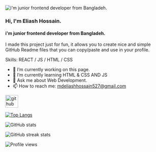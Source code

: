![i'm junior frontend developer from Bangladeh.](https://res.cloudinary.com/practicaldev/image/fetch/s--bLta6W8J--/c_imagga_scale,f_auto,fl_progressive,h_420,q_auto,w_1000/https://dev-to-uploads.s3.amazonaws.com/i/aohjuabx6sccnsrgkmco.jpg)
### Hi, I'm Eliash Hossain.
#### i'm junior frontend developer from Bangladeh.


I made this project just for fun, it allows you to create nice and simple GitHub Readme files that you can copy/paste and use in your profile.

Skills:  REACT / JS / HTML / CSS

- 🔭 I’m currently working on this page. 
- 🌱 I’m currently learning HTML & CSS AND JS 
- 💬 Ask me about Web Development. 
- 📫 How to reach me: mdeliashhossain527@gmail.com 


[<img src='https://cdn.jsdelivr.net/npm/simple-icons@3.0.1/icons/github.svg' alt='github' height='40'>](https://github.com/eliashhossain)  

[![Top Langs](https://github-readme-stats.vercel.app/api/top-langs/?username=eliashhossain)](https://github.com/anuraghazra/github-readme-stats)

![GitHub stats](https://github-readme-stats.vercel.app/api?username=eliashhossain&show_icons=true)  

![GitHub streak stats](https://github-readme-streak-stats.herokuapp.com/?user=eliashhossain)  

![Profile views](https://gpvc.arturio.dev/eliashhossain)  
